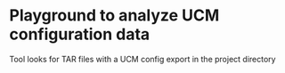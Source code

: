 # Playground to analyze UCM configuration data

Tool looks for TAR files with a UCM config export in the project directory

